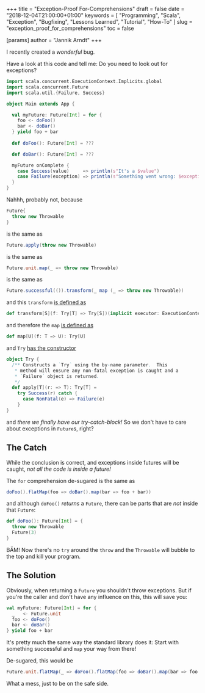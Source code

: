 +++
title = "Exception-Proof For-Comprehensions"
draft = false
date = "2018-12-04T21:00:00+01:00"
keywords = [ "Programming", "Scala", "Exception", "Bugfixing", "Lessons Learned", "Tutorial", "How-To" ]
slug = "exception_proof_for_comprehensions"
toc = false

[params]
  author = "Jannik Arndt"
+++

I recently created a _wonderful_ bug.

<!--more-->

Have a look at this code and tell me: Do you need to look out for exceptions?

```scala
import scala.concurrent.ExecutionContext.Implicits.global
import scala.concurrent.Future
import scala.util.{Failure, Success}

object Main extends App {

  val myFuture: Future[Int] = for {
    foo <- doFoo()
    bar <- doBar()
  } yield foo + bar
  
  def doFoo(): Future[Int] = ???

  def doBar(): Future[Int] = ???

  myFuture onComplete {
    case Success(value)     => println(s"It's a $value")
    case Failure(exception) => println(s"Something went wrong: $exception")
  }
}
```

Nahhh, probably not, because

```scala
Future{
  throw new Throwable
}
```

is the same as

```scala
Future.apply(throw new Throwable)
```

is the same as

```scala
Future.unit.map(_ => throw new Throwable)
```

is the same as

```scala
Future.successful(()).transform(_ map (_ => throw new Throwable))
```

and this `transform` [is defined as](https://github.com/scala/scala/blob/2.12.x/src/library/scala/concurrent/Future.scala#L257)

```scala
def transform[S](f: Try[T] => Try[S])(implicit executor: ExecutionContext): Future[S]
```

and therefore the `map` [is defined as](https://github.com/scala/scala/blob/2.12.x/src/library/scala/util/Try.scala#L105)

```scala
def map[U](f: T => U): Try[U]
```

and `Try` [has the constructor](https://github.com/scala/scala/blob/2.12.x/src/library/scala/util/Try.scala#L207-L216)

```scala
object Try {
  /** Constructs a `Try` using the by-name parameter.  This
   * method will ensure any non-fatal exception is caught and a
   * `Failure` object is returned.
   */
  def apply[T](r: => T): Try[T] =
    try Success(r) catch {
      case NonFatal(e) => Failure(e)
    }
}
```

and _there we finally have our try-catch-block!_ So we don't have to care about exceptions in `Future`s, right?

## The Catch

While the conclusion is correct, and exceptions inside futures will be caught, _not all the code is inside a future!_

The `for` comprehension de-sugared is the same as

```scala
doFoo().flatMap(foo => doBar().map(bar => foo + bar))
```

and although `doFoo()` _returns_ a `Future`, there can be parts that are _not_ inside that `Future`:

```scala
def doFoo(): Future[Int] = {
  throw new Throwable
  Future(3)
}
```

BÄM! Now there's no `try` around the `throw` and the `Throwable` will bubble to the top and kill your program.

## The Solution

Obviously, when returning a `Future` you shouldn't throw exceptions. But if you're the caller and don't have any influence on this, this will save you:

```scala
val myFuture: Future[Int] = for {
  _   <- Future.unit
  foo <- doFoo()
  bar <- doBar()
} yield foo + bar
```

It's pretty much the same way the standard library does it: Start with something successful and `map` your way from there!

De-sugared, this would be

```scala
Future.unit.flatMap(_ => doFoo().flatMap(foo => doBar().map(bar => foo + bar)))
```

What a mess, just to be on the safe side.